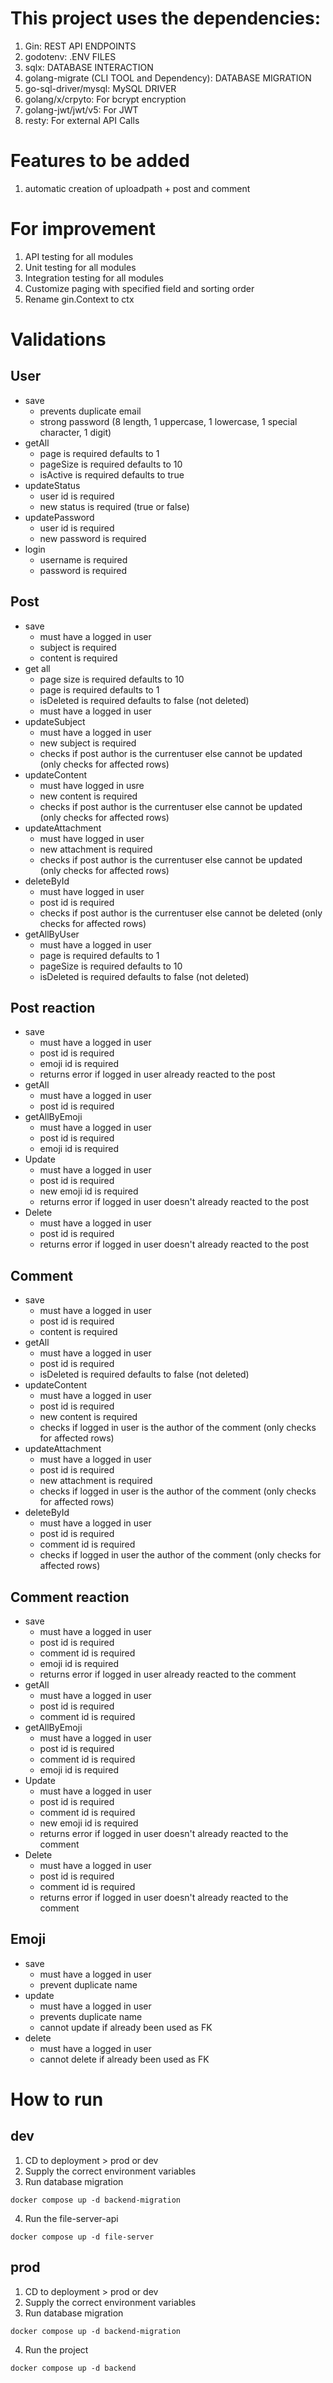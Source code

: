 # This project uses the dependencies:
1. Gin: REST API ENDPOINTS
2. godotenv: .ENV FILES
3. sqlx: DATABASE INTERACTION
4. golang-migrate (CLI TOOL and Dependency): DATABASE MIGRATION
5. go-sql-driver/mysql: MySQL DRIVER
6. golang/x/crpyto: For bcrypt encryption
7. golang-jwt/jwt/v5: For JWT
8. resty: For external API Calls

# Features to be added
1. automatic creation of uploadpath + post and comment

# For improvement
1. API testing for all modules
2. Unit testing for all modules
3. Integration testing for all modules
4. Customize paging with specified field and sorting order
5. Rename gin.Context to ctx

# Validations
## User
   - save
     - prevents duplicate email
     - strong password (8 length, 1 uppercase, 1 lowercase, 1 special character, 1 digit)
   - getAll
     - page is required defaults to 1
     - pageSize is required defaults to 10
     - isActive is required defaults to true
   - updateStatus
     - user id is required
     - new status is required (true or false)
   - updatePassword
     - user id is required
     - new password is required
   - login
     - username is required
     - password is required
## Post
   - save
     - must have a logged in user
     - subject is required
     - content is required
   - get all
     - page size is required defaults to 10
     - page is required defaults to 1
     - isDeleted is required defaults to false (not deleted)
     - must have a logged in user
   - updateSubject
     - must have a logged in user
     - new subject is required
     - checks if post author is the currentuser else cannot be updated (only checks for affected rows)
   - updateContent
     - must have logged in usre
     - new content is required
     - checks if post author is the currentuser else cannot be updated (only checks for affected rows)
   - updateAttachment
     - must have logged in user
     - new attachment is required
     - checks if post author is the currentuser else cannot be updated (only checks for affected rows)
   - deleteById
     - must have logged in user
     - post id is required
     - checks if post author is the currentuser else cannot be deleted (only checks for affected rows)
   - getAllByUser
     - must have a logged in user
     - page is required defaults to 1
     - pageSize is required defaults to 10
     - isDeleted is required defaults to false (not deleted)
## Post reaction
   - save
     - must have a logged in user
     - post id is required
     - emoji id is required
     - returns error if logged in user already reacted to the post
   - getAll
      - must have a logged in user
      - post id is required
   - getAllByEmoji
      - must have a logged in user
      - post id is required
      - emoji id is required
   - Update
      - must have a logged in user
      - post id is required
      - new emoji id is required
      - returns error if logged in user doesn't already reacted to the post
   - Delete
      - must have a logged in user
      - post id is required
      - returns error if logged in user doesn't already reacted to the post
## Comment
   - save
     - must have a logged in user
     - post id is required
     - content is required
   - getAll
     - must have a logged in user
     - post id is required
     - isDeleted is required defaults to false (not deleted)
   - updateContent
      - must have a logged in user
      - post id is required
      - new content is required
      - checks if logged in user is the author of the comment (only checks for affected rows)
   - updateAttachment
      - must have a logged in user
      - post id is required
      - new attachment is required
      - checks if logged in user is the author of the comment (only checks for affected rows)
   - deleteById
      - must have a logged in user
      - post id is required
      - comment id is required
      - checks if logged in user the author of the comment (only checks for affected rows)
## Comment reaction
- save
     - must have a logged in user
     - post id is required
     - comment id is required
     - emoji id is required
     - returns error if logged in user already reacted to the comment
- getAll
     - must have a logged in user
     - post id is required
     - comment id is required
- getAllByEmoji
     - must have a logged in user
     - post id is required
     - comment id is required
     - emoji id is required
- Update
     - must have a logged in user
     - post id is required
     - comment id is required
     - new emoji id is required
     - returns error if logged in user doesn't already reacted to the comment
- Delete
     - must have a logged in user
     - post id is required
     - comment id is required
     - returns error if logged in user doesn't already reacted to the comment
## Emoji
   - save
     - must have a logged in user
     - prevent duplicate name
   - update
     - must have a logged in user
     - prevents duplicate name
     - cannot update if already been used as FK
   - delete
     - must have a logged in user
     - cannot delete if already been used as FK
# How to run
## dev
1. CD to deployment > prod or dev
2. Supply the correct environment variables
3. Run database migration
```
docker compose up -d backend-migration
```
4. Run the file-server-api
```
docker compose up -d file-server
```

## prod
1. CD to deployment > prod or dev
2. Supply the correct environment variables
3. Run database migration
```
docker compose up -d backend-migration
```

4. Run the project
```
docker compose up -d backend
```